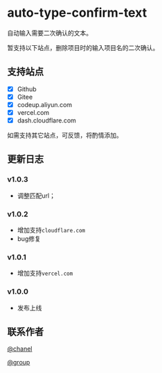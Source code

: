 <!--
 * @Author: bmqy bmqy@qq.com
 * @Date: 2023-12-19 15:58:27
 * @LastEditors: bmqy bmqy@qq.com
 * @LastEditTime: 2024-04-07 09:25:14
 * @FilePath: \auto-type-confirm-text\README.md
 * @Description: 这是默认设置,请设置`customMade`, 打开koroFileHeader查看配置 进行设置: https://github.com/OBKoro1/koro1FileHeader/wiki/%E9%85%8D%E7%BD%AE
-->
# auto-type-confirm-text
自动输入需要二次确认的文本。

暂支持以下站点，删除项目时的输入项目名的二次确认。

## 支持站点
- [x] Github
- [x] Gitee
- [x] codeup.aliyun.com
- [x] vercel.com
- [x] dash.cloudflare.com

如需支持其它站点，可反馈，将酌情添加。
## 更新日志

### v1.0.3
- 调整匹配url；

### v1.0.2
- 增加支持```cloudflare.com```
- bug修复

### v1.0.1
- 增加支持```vercel.com```

### v1.0.0
- 发布上线

## 联系作者
[@chanel](https://t.me/tcbmqy)

[@group](https://t.me/tgbmqy)

